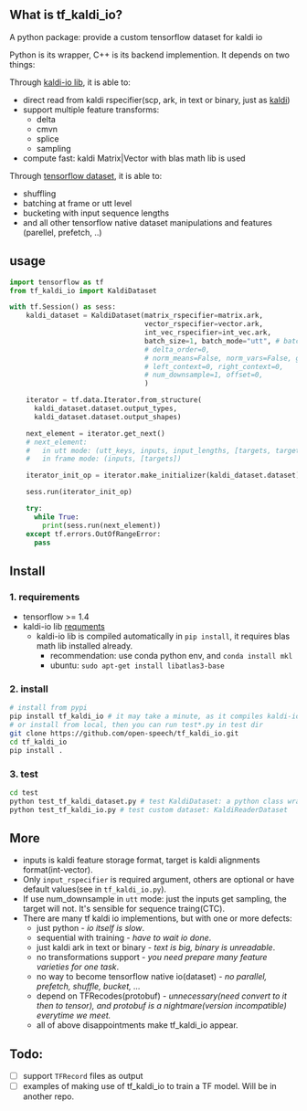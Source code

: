 ## What is tf_kaldi_io?
A python package: provide a custom tensorflow dataset for kaldi io

Python is its wrapper, C++ is its backend implemention. It depends on two things:

Through [kaldi-io lib](https://github.com/open-speech/kaldi-io.git), it is able to:
- direct read from kaldi rspecifier(scp, ark, in text or binary, just as [kaldi](https://github.com/kaldi-asr/kaldi))
- support multiple feature transforms:
  - delta
  - cmvn
  - splice
  - sampling
- compute fast: kaldi Matrix|Vector with blas math lib is used

Through [tensorflow dataset](https://www.tensorflow.org/guide/datasets), it is able to:
- shuffling
- batching at frame or utt level
- bucketing with input sequence lengths
- and all other tensorflow native dataset manipulations and features (parellel, prefetch, ..)

## usage

```python
import tensorflow as tf
from tf_kaldi_io import KaldiDataset

with tf.Session() as sess:
    kaldi_dataset = KaldiDataset(matrix_rspecifier=matrix.ark,
                                 vector_rspecifier=vector.ark, 
                                 int_vec_rspecifier=int_vec.ark,
                                 batch_size=1, batch_mode="utt", # batch_mode="frame",
                                 # delta_order=0,
                                 # norm_means=False, norm_vars=False, global_cmvn_file="test/data/global.cmvn"
                                 # left_context=0, right_context=0,
                                 # num_downsample=1, offset=0,
                                 )

    iterator = tf.data.Iterator.from_structure(
      kaldi_dataset.dataset.output_types,
      kaldi_dataset.dataset.output_shapes)

    next_element = iterator.get_next()
    # next_element: 
    #	in utt mode: (utt_keys, inputs, input_lengths, [targets, target_lengths])
    #   in frame mode: (inputs, [targets])

    iterator_init_op = iterator.make_initializer(kaldi_dataset.dataset)

    sess.run(iterator_init_op)

    try:
      while True:
        print(sess.run(next_element))
    except tf.errors.OutOfRangeError:
      pass

```

## Install

### 1. requirements
- tensorflow >= 1.4
- kaldi-io lib [requments](https://github.com/open-speech/kaldi-io.git)
  - kaldi-io lib is compiled automatically in `pip install`, it requires blas math lib installed already.
    - recommendation: use conda python env, and `conda install mkl`
    - ubuntu: `sudo apt-get install libatlas3-base`

### 2. install
```bash
# install from pypi
pip install tf_kaldi_io # it may take a minute, as it compiles kaldi-io lib
# or install from local, then you can run test*.py in test dir
git clone https://github.com/open-speech/tf_kaldi_io.git
cd tf_kaldi_io
pip install .
```

### 3. test

```bash
cd test
python test_tf_kaldi_dataset.py # test KaldiDataset: a python class wrapper of custom dataset
python test_tf_kaldi_io.py # test custom dataset: KaldiReaderDataset
```

## More
- inputs is kaldi feature storage format, target is kaldi alignments format(int-vector).
- Only `input_rspecifier` is required argument, others are optional or have default values(see in `tf_kaldi_io.py`).
- If use num_downsample in `utt` mode: just the inputs get sampling, the target will not. It's sensible for sequence traing(CTC).
- There are many tf kaldi io implementions, but with one or more defects:
    - just python - _io itself is slow_.
    - sequential with training - _have to wait io done_.
    - just kaldi ark in text or binary - _text is big, binary is unreadable_.
    - no transformations support - _you need prepare many feature varieties for one task_.
    - no way to become tensorflow native io(dataset) - _no parallel, prefetch, shuffle, bucket, ..._
    - depend on TFRecodes(protobuf) - _unnecessary(need convert to it then to tensor), and protobuf is a nightmare(version incompatible) everytime we meet._
    - all of above disappointments make tf_kaldi_io appear.
    
## Todo:
- [ ] support `TFRecord` files as output
- [ ] examples of making use of tf_kaldi_io to train a TF model. Will be in another repo.

